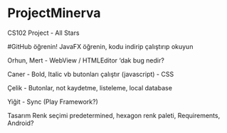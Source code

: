# ProjectMinerva
CS102 Project - All Stars

#GitHub öğrenin!
JavaFX öğrenin, kodu indirip çalıştırıp okuyun

Orhun, Mert - WebView / HTMLEditor ‘dak bug nedir?

Caner - Bold, Italic vb butonları çalıştır (javascript) - CSS

Çelik - Butonlar, not kaydetme, listeleme, local database

Yiğit - Sync (Play Framework?)

Tasarım
Renk seçimi predetermined,
hexagon renk paleti,
Requirements,
Android?
